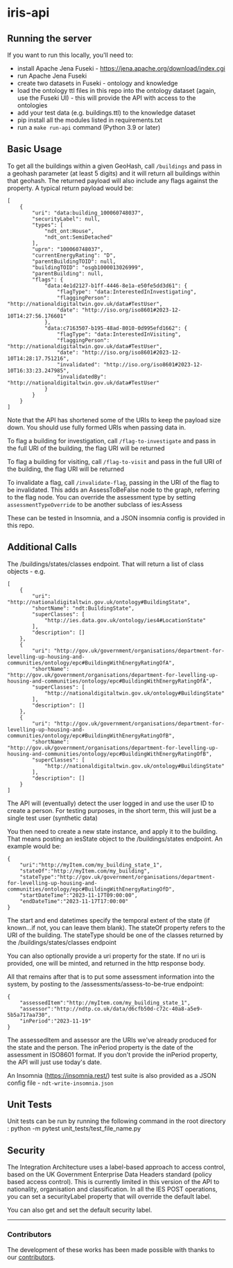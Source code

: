 # iris-api

## Running the server

If you want to run this locally, you'll need to:

* install Apache Jena Fuseki - https://jena.apache.org/download/index.cgi
* run Apache Jena Fuseki
* create two datasets in Fuseki - ontology and knowledge
* load the ontology ttl files in this repo into the ontology dataset (again, use the Fuseki UI) - this will provide the API with access to the ontologies
* add your test data (e.g. buildings.ttl) to the knowledge dataset
* pip install all the modules listed in requirements.txt
* run a `make run-api` command (Python 3.9 or later)

## Basic Usage

To get all the buildings within a given GeoHash, call `/buildings` and pass in a geohash parameter (at least 5 digits) and it will return all buildings within that geohash. The returned payload will also include any flags against the property. A typical return payload would be:

    [
        {
            "uri": "data:building_100060748037",
            "securityLabel": null,
            "types": [
                "ndt_ont:House",
                "ndt_ont:SemiDetached"
            ],
            "uprn": "100060748037",
            "currentEnergyRating": "D",
            "parentBuildingTOID": null,
            "buildingTOID": "osgb1000013026999",
            "parentBuilding": null,
            "flags": {
                "data:4e1d2127-b1ff-4446-8e1a-e50fe5dd3d61": {
                    "flagType": "data:InterestedInInvestigating",
                    "flaggingPerson": "http://nationaldigitaltwin.gov.uk/data#TestUser",
                    "date": "http://iso.org/iso8601#2023-12-10T14:27:56.176601"
                },
                "data:c7163507-b195-48ad-8010-0d995efd1662": {
                    "flagType": "data:InterestedInVisiting",
                    "flaggingPerson": "http://nationaldigitaltwin.gov.uk/data#TestUser",
                    "date": "http://iso.org/iso8601#2023-12-10T14:28:17.751216",
                    "invalidated": "http://iso.org/iso8601#2023-12-10T16:33:23.247985",
                    "invalidatedBy": "http://nationaldigitaltwin.gov.uk/data#TestUser"
                }
            }
        }
    ]

Note that the API has shortened some of the URIs to keep the payload size down. You should use fully formed URIs when passing data in.

To flag a building for investigation, call `/flag-to-investigate` and pass in the full URI of the building, the flag URI will be returned

To flag a building for visiting, call `/flag-to-visit` and pass in the full URI of the building, the flag URI will be returned

To invalidate a flag, call `/invalidate-flag`, passing in the URI of the flag to be invalidated. This adds an AssessToBeFalse node to the graph, referring to the flag node. You can override the assessment type by setting `assessmentTypeOverride` to be another subclass of ies:Assess

These can be tested in Insomnia, and a JSON insomnia config is provided in this repo.

## Additional Calls

The /buildings/states/classes endpoint. That will return a list of class objects - e.g.

    [
        {
            "uri": "http://nationaldigitaltwin.gov.uk/ontology#BuildingState",
            "shortName": "ndt:BuildingState",
            "superClasses": [
                "http://ies.data.gov.uk/ontology/ies4#LocationState"
            ],
            "description": []
        },
        {
            "uri": "http://gov.uk/government/organisations/department-for-levelling-up-housing-and-communities/ontology/epc#BuildingWithEnergyRatingOfA",
            "shortName": "http://gov.uk/government/organisations/department-for-levelling-up-housing-and-communities/ontology/epc#BuildingWithEnergyRatingOfA",
            "superClasses": [
                "http://nationaldigitaltwin.gov.uk/ontology#BuildingState"
            ],
            "description": []
        },
        {
            "uri": "http://gov.uk/government/organisations/department-for-levelling-up-housing-and-communities/ontology/epc#BuildingWithEnergyRatingOfB",
            "shortName": "http://gov.uk/government/organisations/department-for-levelling-up-housing-and-communities/ontology/epc#BuildingWithEnergyRatingOfB",
            "superClasses": [
                "http://nationaldigitaltwin.gov.uk/ontology#BuildingState"
            ],
            "description": []
        }
    ]

The API will (eventually) detect the user logged in and use the user ID to create a person. For testing purposes, in the short term, this will just be a single test user (synthetic data)


You then need to create a new state instance, and apply it to the building. That means posting an iesState object to the /buildings/states endpoint. An example would be:

    {
        "uri":"http://myItem.com/my_building_state_1",
        "stateOf":"http://myItem.com/my_building",
        "stateType":"http://gov.uk/government/organisations/department-for-levelling-up-housing-and-communities/ontology/epc#BuildingWithEnergyRatingOfD",
        "startDateTime":"2023-11-17T09:00:00",
        "endDateTime":"2023-11-17T17:00:00"
    }

The start and end datetimes specify the temporal extent of the state (if known...if not, you can leave them blank). The stateOf property refers to the URI of the building. The stateType should be one of the classes returned by the /buildings/states/classes endpoint

You can also optionally provide a uri property for the state. If no uri is provided, one will be minted, and returned in the http response body.

All that remains after that is to put some assessment information into the system, by posting to the /assessments/assess-to-be-true endpoint:

    {
        "assessedItem":"http://myItem.com/my_building_state_1",
        "assessor":"http://ndtp.co.uk/data/d6cfb50d-c72c-40a8-a5e9-5b5a717aa730",
        "inPeriod":"2023-11-19"
    }

The assessedItem and assessor are the URIs we've already produced for the state and the person. The inPeriod property is the date of the assessment in ISO8601 format. If you don't provide the inPeriod property, the API will just use today's date.

An Insomnia (https://insomnia.rest/) test suite is also provided as a JSON config file - `ndt-write-insomnia.json`

## Unit Tests

Unit tests can be run by running the following command in the root directory : python -m pytest unit_tests/test_file_name.py

## Security

The Integration Architecture uses a label-based approach to access control, based on the UK Government Enterprise Data Headers standard (policy based access control). This is currently limited in this version of the API to nationality, organisation and classification. In all the IES POST operations, you can set a securityLabel property that will override the default label.

You can also get and set the default security label.


---
### Contributors

The development of these works has been made possible with thanks to our [contributors](https://github.com/National-Digital-Twin/ndtp-styling-assets/graphs/contributors).

